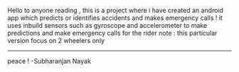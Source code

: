 Hello to anyone reading ,
this is a project where i have created an android app which predicts or identifies accidents and makes emergency calls !
it uses inbuild sensors such as gyroscope and accelerometer to make predictions and make emergency calls for the rider 
note : this particular version focus on 2 wheelers only 


--------------------
peace !
 -Subharanjan Nayak
